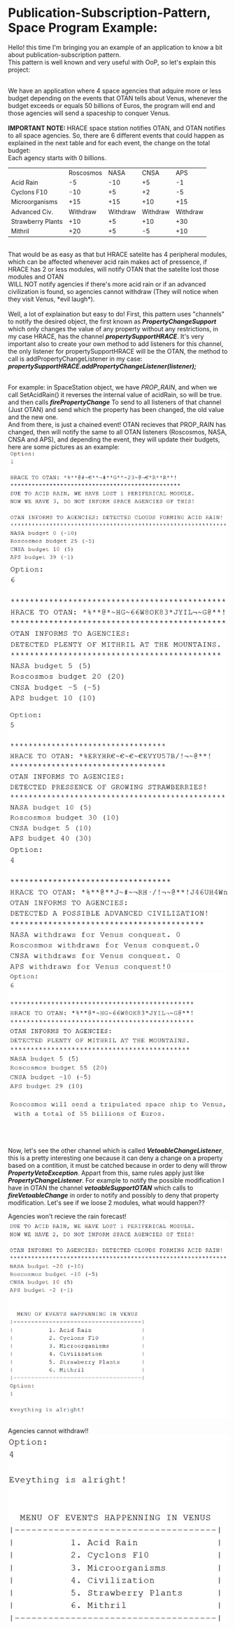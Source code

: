 # Publication-Subscription-Pattern, Space Program Example:


Hello! this time I'm bringing you an example of an application to know a bit about publication-subscription pattern.</br>
This pattern is well known and very useful with OoP, so let's explain this project:</br></br>

We have an application where 4 space agencies that adquire more or less budget depending on the events that OTAN tells about Venus, whenever the budget exceeds or equals 50 billions of Euros, the program will end and those agencies will send a spaceship to conquer Venus.</br></br>
<b>IMPORTANT NOTE: </b> HRACE space station notifies OTAN, and OTAN notifies to all space agencies.
So, there are 6 different events that could happen as explained in the next table and for each event, the change on the total budget:</br>
Each agency starts with 0 billions.
<table>
  <tr>
    <td></td>
    <td>Roscosmos</td>
    <td>NASA</td>
    <td>CNSA</td>
    <td>APS</td> 
  </tr>
  <tr>
    <td>Acid Rain</td>
    <td>-5</td>
    <td>-10</td>
    <td>+5</td>
    <td>-1</td>
  </tr>
  <tr>
    <td>Cyclons F10</td>
    <td>-10</td>
    <td>+5</td>
    <td>+2</td>
    <td>-5</td>
  </tr>
  <tr>
    <td>Microorganisms</td>
    <td>+15</td>
    <td>+15</td>
    <td>+10</td>
    <td>+15</td>
  </tr>
  <tr>
    <td>Advanced Civ.</td>
    <td>Withdraw</td>
    <td>Withdraw</td>
    <td>Withdraw</td>
    <td>Withdraw</td>
  </tr>
  <tr>
    <td>Strawberry Plants</td>
    <td>+10</td>
    <td>+5</td>
    <td>+10</td>
    <td>+30</td>
  </tr>
  <tr>
    <td>Mithril</td>
    <td>+20</td>
    <td>+5</td>
    <td>-5</td>
    <td>+10</td>
  </tr>
</table>

</br>
That would be as easy as that but HRACE satelite has 4 peripheral modules, which can be affected whenever acid rain makes act of pressence, if HRACE has 2 or less modules, will notify OTAN that the satelite lost those modules and OTAN</br>
WILL NOT notify agencies if there's more acid rain or if an advanced civilization is found, so agencies cannot withdraw
(They will notice when they visit Venus, *evil laugh*).
</br></br>
Well, a lot of explaination but easy to do! First, this pattern uses "channels" to notify the desired object, the first known as <b><i>PropertyChangeSupport</i></b> which only changes the value of any property without any restrictions, in my case HRACE, has the channel <i><b>propertySupportHRACE</b></i>. It's very important also to create your own method to add listeners for this channel, the only listener for propertySupportHRACE will be the OTAN, the method to call is addPropertyChangeListener in my case: <b><i>propertySupportHRACE.addPropertyChangeListener(listener);</i></b>

</br>For example: in SpaceStation object, we have <i>PROP_RAIN</i>, and when we call SetAcidRain() it reverses the internal value of acidRain, so will be true. and then calls
<i><b>firePropertyChange</b></i> To send to all listeners of that channel (Just OTAN) and send which the property has been changed, the old value and the new one.</br>
And from there, is just a chained event! OTAN recieves that PROP_RAIN has changed, then will notify the same to all OTAN listeners (Roscosmos, NASA, CNSA and APS), and depending the event, they will update their budgets, here are some pictures as an example:
![AcidRain](/images/AcidRain.PNG)
![Mithril](/images/Mithril.PNG)
![Strawberries](/images/Strawberries.PNG)
![ACWithdraw](/images/AdvancedCivWithdraw.PNG)
![RoscosmosWon](/images/RoscosmosWon.PNG)

</br></br>

Now, let's see the other channel which is called <i><b>VetoableChangeListener</b></i>, this is a pretty interesting one because it can deny a change on a property based on a contition, it must be catched because in order to deny will throw <i><b>PropertyVetoException</b></i>. Appart from this, same rules apply just like <i><b>PropertyChangeListener</b></i>. For example to notify the possible modification I have in OTAN the channel <i><b>vetoableSupportOTAN</b></i> which calls to <i><b>fireVetoableChange</b></i> in order to notify and possibly to deny that property modification. Let's see if we loose 2 modules, what would happen??

Agencies won't recieve the rain forecast!
![AcidRainVeto](/images/AcidRainVeto.PNG)</br></br>
Agencies cannot withdraw!!</br>
![ACVeto](/images/AdvancedCivVeto.PNG)</br>
